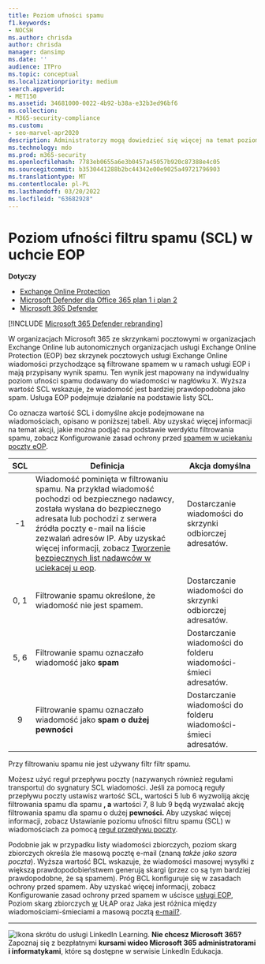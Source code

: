 ```yaml
---
title: Poziom ufności spamu
f1.keywords:
- NOCSH
ms.author: chrisda
author: chrisda
manager: dansimp
ms.date: ''
audience: ITPro
ms.topic: conceptual
ms.localizationpriority: medium
search.appverid:
- MET150
ms.assetid: 34681000-0022-4b92-b38a-e32b3ed96bf6
ms.collection:
- M365-security-compliance
ms.custom:
- seo-marvel-apr2020
description: Administratorzy mogą dowiedzieć się więcej na temat poziomu ufności filtru spamu stosowanego do wiadomości w Exchange Online Protection (EOP).
ms.technology: mdo
ms.prod: m365-security
ms.openlocfilehash: 7783eb0655a6e3b0457a45057b920c87388e4c05
ms.sourcegitcommit: b3530441288b2bc44342e00e9025a49721796903
ms.translationtype: MT
ms.contentlocale: pl-PL
ms.lasthandoff: 03/20/2022
ms.locfileid: "63682928"
---
```

# <a name="spam-confidence-level-scl-in-eop"></a>Poziom ufności filtru spamu (SCL) w uchcie EOP

**Dotyczy**
- [Exchange Online Protection](exchange-online-protection-overview.md)
- [Microsoft Defender dla Office 365 plan 1 i plan 2](defender-for-office-365.md)
- [Microsoft 365 Defender](../defender/microsoft-365-defender.md)

[!INCLUDE [Microsoft 365 Defender rebranding](../includes/microsoft-defender-for-office.md)]

W organizacjach Microsoft 365 ze skrzynkami pocztowymi w organizacjach Exchange Online lub autonomicznych organizacjach usługi Exchange Online Protection (EOP) bez skrzynek pocztowych usługi Exchange Online wiadomości przychodzące są filtrowane spamem w u ramach usługi EOP i mają przypisany wynik spamu. Ten wynik jest mapowany na indywidualny poziom ufności spamu dodawany do wiadomości w nagłówku X. Wyższa wartość SCL wskazuje, że wiadomość jest bardziej prawdopodobna jako spam. Usługa EOP podejmuje działanie na podstawie listy SCL.

Co oznacza wartość SCL i domyślne akcje podejmowane na wiadomościach, opisano w poniższej tabeli. Aby uzyskać więcej informacji na temat akcji, jakie można podjąć na podstawie werdyktu filtrowania spamu, zobacz Konfigurowanie zasad ochrony przed [spamem w uciekaniu poczty eOP](configure-your-spam-filter-policies.md).

|SCL|Definicja|Akcja domyślna|
|:---:|---|---|
|-1|Wiadomość pominięta w filtrowaniu spamu. Na przykład wiadomość pochodzi od bezpiecznego nadawcy, została wysłana do bezpiecznego adresata lub pochodzi z serwera źródła poczty e-mail na liście zezwalań adresów IP. Aby uzyskać więcej informacji, zobacz [Tworzenie bezpiecznych list nadawców w uciekacej u eop](create-safe-sender-lists-in-office-365.md).|Dostarczanie wiadomości do skrzynki odbiorczej adresatów.|
|0, 1|Filtrowanie spamu określone, że wiadomość nie jest spamem.|Dostarczanie wiadomości do skrzynki odbiorczej adresatów.|
|5, 6|Filtrowanie spamu oznaczało wiadomość jako **spam**|Dostarczanie wiadomości do folderu wiadomości-śmieci adresatów.|
|9|Filtrowanie spamu oznaczało wiadomość jako **spam o dużej pewności**|Dostarczanie wiadomości do folderu wiadomości-śmieci adresatów.|

Przy filtrowaniu spamu nie jest używany filtr filtr spamu.

Możesz użyć reguł przepływu poczty (nazywanych również regułami transportu) do sygnatury SCL wiadomości. Jeśli za pomocą reguły przepływu poczty ustawisz wartość SCL, wartości 5 lub 6 wyzwoliją akcję filtrowania spamu dla spamu **, a** wartości 7, 8 lub 9 będą wyzwalać akcję filtrowania spamu dla spamu o dużej **pewności.** Aby uzyskać więcej informacji, zobacz Ustawianie poziomu ufności filtru spamu (SCL) w wiadomościach za pomocą [reguł przepływu poczty](/exchange/security-and-compliance/mail-flow-rules/use-rules-to-set-scl).

Podobnie jak w przypadku listy wiadomości zbiorczych, poziom skarg zbiorczych określa źle masową pocztę e-mail (znaną _także jako szara poczta_). Wyższa wartość BCL wskazuje, że wiadomości masowej wysyłki z większą prawdopodobieństwem generują skargi (przez co są tym bardziej prawdopodobne, że są spamem). Próg BCL konfiguruje się w zasadach ochrony przed spamem. Aby uzyskać więcej informacji, zobacz Konfigurowanie zasad ochrony przed spamem w uścisce [usługi EOP](configure-your-spam-filter-policies.md), Poziom skarg zbiorczych [w](bulk-complaint-level-values.md) UŁAP oraz Jaka jest różnica między wiadomościami-śmieciami a masową pocztą [e-mail?](what-s-the-difference-between-junk-email-and-bulk-email.md).

****

![Ikona skrótu do usługi LinkedIn Learning.](../../media/eac8a413-9498-4220-8544-1e37d1aaea13.png) **Nie chcesz Microsoft 365?** Zapoznaj się z bezpłatnymi **kursami wideo Microsoft 365 administratorami i informatykami**, które są dostępne w serwisie LinkedIn Edukacja.

